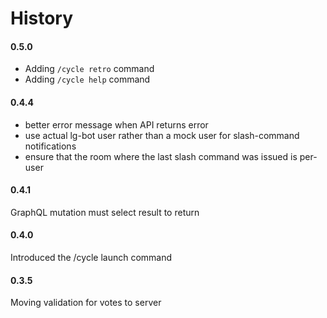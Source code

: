 # History

#### 0.5.0
- Adding `/cycle retro` command
- Adding `/cycle help` command

#### 0.4.4
- better error message when API returns error
- use actual lg-bot user rather than a mock user for slash-command notifications
- ensure that the room where the last slash command was issued is per-user

#### 0.4.1
GraphQL mutation must select result to return

#### 0.4.0
Introduced the /cycle launch command

#### 0.3.5
Moving validation for votes to server
